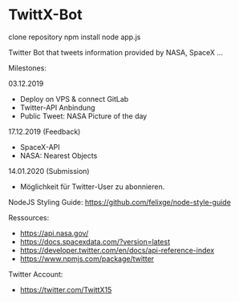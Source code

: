 # TwittX-Bot

clone repository
npm install
node app.js

Twitter Bot that tweets information provided by NASA, SpaceX ...

Milestones:

03.12.2019
*  Deploy on VPS & connect GitLab
*  Twitter-API Anbindung
*  Public Tweet: NASA Picture of the day

17.12.2019 (Feedback)
* SpaceX-API
* NASA: Nearest Objects

14.01.2020 (Submission)
* Möglichkeit für Twitter-User zu abonnieren.


NodeJS Styling Guide:
https://github.com/felixge/node-style-guide

Ressources:
* https://api.nasa.gov/
* https://docs.spacexdata.com/?version=latest
* https://developer.twitter.com/en/docs/api-reference-index
* https://www.npmjs.com/package/twitter

Twitter Account:
* https://twitter.com/TwittX15

